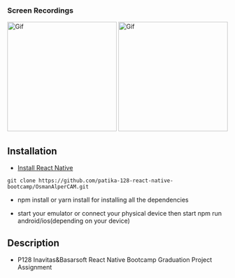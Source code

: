 ### Screen Recordings

<img src="./Assets/Screenshots/test1user.gif" alt="Gif" width="250"/> <img src="./Assets/Screenshots/test2user.gif" alt="Gif" width="250"/>

## Installation

- [Install React Native](https://reactnative.dev/docs/environment-setup)

```
git clone https://github.com/patika-128-react-native-bootcamp/OsmanAlperCAM.git
```

- npm install or yarn install for installing all the dependencies

- start your emulator or connect your physical device then start npm run android/ios(depending on your device)

## Description
- P128 Inavitas&Basarsoft React Native Bootcamp Graduation Project Assignment